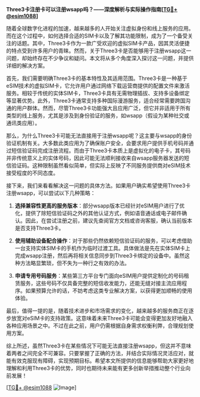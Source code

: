 **Three3卡注册卡可以注册wsapp吗？——深度解析与实际操作指南[[TG💪+ @esim1088](https://t.me/s/esim1088)]**

随着全球数字化进程的加速，越来越多的人开始关注虚拟身份和线上服务的应用。而在这个过程中，如何选择合适的SIM卡以及了解其功能限制，成为了一个备受关注的话题。其中，Three3卡作为一款广受欢迎的虚拟SIM卡产品，因其灵活便捷的特点受到许多用户的青睐。然而，关于Three3卡是否能够用于注册wsapp这一问题，却始终存在不少争议和疑问。本文将从多个角度深入探讨这一问题，并提供详细的解决方案。

首先，我们需要明确Three3卡的基本特性及其适用范围。Three3卡是一种基于eSIM技术的虚拟SIM卡，它允许用户通过网络下载运营商提供的配置文件来激活服务。相较于传统的实体SIM卡，Three3卡具有无需物理插拔、支持多设备绑定等显著优势。此外，Three3卡通常支持多种国际漫游服务，适合经常需要跨国沟通的用户群体。然而，尽管Three3卡功能强大且应用广泛，但它并非适用于所有类型的线上服务，尤其是涉及到身份验证的服务，如wsapp（假设为某种社交或通讯类应用）。

那么，为什么Three3卡可能无法直接用于注册wsapp呢？这主要与wsapp的身份验证机制有关。大多数此类应用为了确保账户安全，会要求用户提供手机号码并通过短信验证码完成注册流程。而由于Three3卡本质上是虚拟化的电子卡，其号码并非传统意义上的实体号码，因此可能无法顺利接收来自wsapp服务器发送的短信验证码。这种限制虽然看似简单，但实际上反映了不同服务提供商对eSIM技术接受程度的不同态度。

接下来，我们来看看解决这一问题的具体方法。如果用户确实希望使用Three3卡注册wsapp，可以尝试以下几种策略：

1. **选择兼容性更高的服务版本**：部分wsapp版本已经针对eSIM用户进行了优化，提供了除短信验证码之外的其他认证方式，例如语音通话或电子邮件确认。因此，在尝试注册之前，建议先查阅官方文档或咨询客服，确认当前版本是否支持Three3卡。

2. **使用辅助设备配合操作**：对于那些仍然依赖短信验证码的服务，可以考虑借助一台支持实体SIM卡的手机作为临时过渡工具。具体做法是先在实体SIM卡上完成wsapp注册，然后再将相关信息同步到Three3卡绑定的设备中。虽然这种方法略显繁琐，但不失为一种行之有效的办法。

3. **申请专用号码服务**：某些第三方平台专门面向eSIM用户提供定制化的号码租赁服务，这些号码不仅具备完整的短信收发能力，还能无缝对接主流应用程序。如果预算允许的话，不妨考虑这类专业解决方案，以获得更加顺畅的使用体验。

最后，值得一提的是，随着技术进步和市场需求的变化，越来越多的服务商正在逐步放宽对eSIM卡的支持政策。这意味着未来Three3卡可能会变得更加友好地融入各种应用场景之中。不过在此之前，用户仍需根据自身需求权衡利弊，合理规划使用方案。

综上所述，虽然Three3卡在某些情况下可能无法直接注册wsapp，但这并不意味着两者之间完全不可兼容。只要掌握了正确的方法，并结合实际情况灵活应对，就能有效克服现有障碍，实现预期目标。希望本文所提供的信息能够帮助大家更好地理解和利用Three3卡的优势，同时也期待未来能有更多创新举措推动整个行业向前发展！

[[TG💪+ @esim1088](https://t.me/s/esim1088) ![Image](https://i.postimg.cc/4NQfJmqS/Snipaste-2025-05-13-00-14-12.png)]